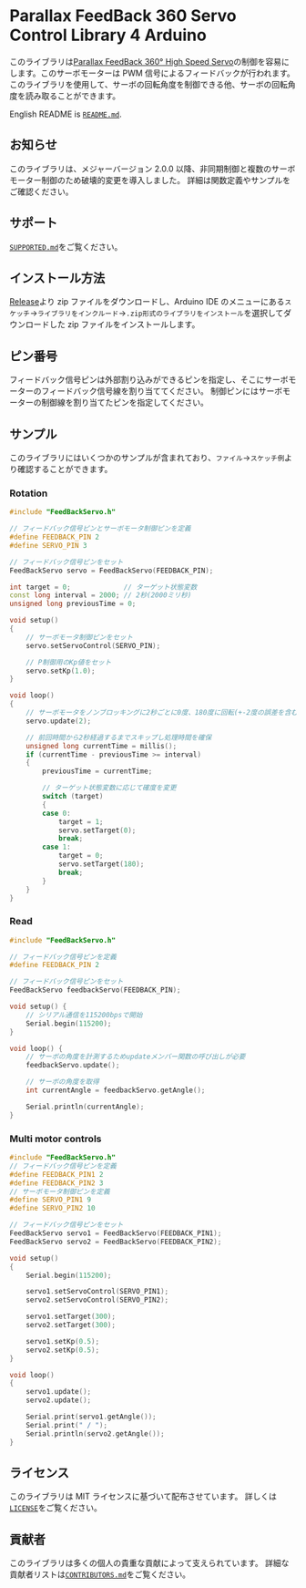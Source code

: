 # Parallax FeedBack 360 Servo Control Library 4 Arduino

このライブラリは[Parallax FeedBack 360° High Speed Servo](https://www.parallax.com/product/900-00360)の制御を容易にします。このサーボモーターは PWM 信号によるフィードバックが行われます。このライブラリを使用して、サーボの回転角度を制御できる他、サーボの回転角度を読み取ることができます。

English README is [`README.md`](https://github.com/HyodaKazuaki/Parallax-FeedBack-360-Servo-Control-Library-4-Arduino/blob/master/README.md).

## お知らせ

このライブラリは、メジャーバージョン 2.0.0 以降、非同期制御と複数のサーボモーター制御のため破壊的変更を導入しました。
詳細は関数定義やサンプルをご確認ください。

## サポート

[`SUPPORTED.md`](https://github.com/HyodaKazuaki/Parallax-FeedBack-360-Servo-Control-Library-4-Arduino/blob/master/SUPPORTED.md)をご覧ください。

## インストール方法

[Release](https://github.com/HyodaKazuaki/Parallax-FeedBack-360-Servo-Control-Library-4-Arduino/releases)より zip ファイルをダウンロードし、Arduino IDE のメニューにある`スケッチ`→`ライブラリをインクルード`→`.zip形式のライブラリをインストール`を選択してダウンロードした zip ファイルをインストールします。

## ピン番号

フィードバック信号ピンは外部割り込みができるピンを指定し、そこにサーボモーターのフィードバック信号線を割り当ててください。
制御ピンにはサーボモーターの制御線を割り当てたピンを指定してください。

## サンプル

このライブラリにはいくつかのサンプルが含まれており、`ファイル`→`スケッチ例`より確認することができます。

### Rotation

```cpp
#include "FeedBackServo.h"

// フィードバック信号ピンとサーボモータ制御ピンを定義
#define FEEDBACK_PIN 2
#define SERVO_PIN 3

// フィードバック信号ピンをセット
FeedBackServo servo = FeedBackServo(FEEDBACK_PIN);

int target = 0;             // ターゲット状態変数
const long interval = 2000; // 2秒(2000ミリ秒)
unsigned long previousTime = 0;

void setup()
{
    // サーボモータ制御ピンをセット
    servo.setServoControl(SERVO_PIN);

    // P制御用のKp値をセット
    servo.setKp(1.0);
}

void loop()
{
    // サーボモータをノンブロッキングに2秒ごとに0度、180度に回転(+-2度の誤差を含む)
    servo.update(2);

    // 前回時間から2秒経過するまでスキップし処理時間を確保
    unsigned long currentTime = millis();
    if (currentTime - previousTime >= interval)
    {
        previousTime = currentTime;

        // ターゲット状態変数に応じて確度を変更
        switch (target)
        {
        case 0:
            target = 1;
            servo.setTarget(0);
            break;
        case 1:
            target = 0;
            servo.setTarget(180);
            break;
        }
    }
}
```

### Read

```cpp
#include "FeedBackServo.h"

// フィードバック信号ピンを定義
#define FEEDBACK_PIN 2

// フィードバック信号ピンをセット
FeedBackServo feedbackServo(FEEDBACK_PIN);

void setup() {
    // シリアル通信を115200bpsで開始
    Serial.begin(115200);
}

void loop() {
    // サーボの角度を計測するためupdateメンバー関数の呼び出しが必要
    feedbackServo.update();

    // サーボの角度を取得
    int currentAngle = feedbackServo.getAngle();

    Serial.println(currentAngle);
}
```

### Multi motor controls

```cpp
#include "FeedBackServo.h"
// フィードバック信号ピンを定義
#define FEEDBACK_PIN1 2
#define FEEDBACK_PIN2 3
// サーボモータ制御ピンを定義
#define SERVO_PIN1 9
#define SERVO_PIN2 10

// フィードバック信号ピンをセット
FeedBackServo servo1 = FeedBackServo(FEEDBACK_PIN1);
FeedBackServo servo2 = FeedBackServo(FEEDBACK_PIN2);

void setup()
{
    Serial.begin(115200);

    servo1.setServoControl(SERVO_PIN1);
    servo2.setServoControl(SERVO_PIN2);

    servo1.setTarget(300);
    servo2.setTarget(300);

    servo1.setKp(0.5);
    servo2.setKp(0.5);
}

void loop()
{
    servo1.update();
    servo2.update();

    Serial.print(servo1.getAngle());
    Serial.print(" / ");
    Serial.println(servo2.getAngle());
}
```

## ライセンス

このライブラリは MIT ライセンスに基づいて配布させています。
詳しくは[`LICENSE`](https://github.com/HyodaKazuaki/Parallax-FeedBack-360-Servo-Control-Library-4-Arduino/blob/master/LICENSE)をご覧ください。

## 貢献者

このライブラリは多くの個人の貴重な貢献によって支えられています。
詳細な貢献者リストは[`CONTRIBUTORS.md`](https://github.com/HyodaKazuaki/Parallax-FeedBack-360-Servo-Control-Library-4-Arduino/blob/master/CONTRIBUTORS.md)をご覧ください。
